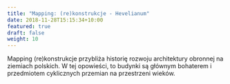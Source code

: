 ```yaml
---
title: "Mapping: (re)konstrukcje - Hevelianum"
date: 2018-11-28T15:15:34+10:00
featured: true
draft: false
weight: 10
---
```

Mapping (re)konstrukcje przybliża historię rozwoju architektury obronnej na ziemiach polskich. W tej opowieści, to budynki są głównym bohaterem i przedmiotem cyklicznych przemian na przestrzeni wieków.